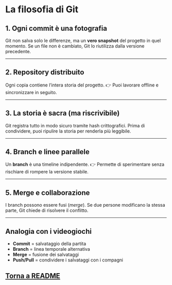 # La filosofia di Git

## 1. Ogni commit è una fotografia
Git non salva solo le differenze, ma un **vero snapshot** del progetto in quel momento.
Se un file non è cambiato, Git lo riutilizza dalla versione precedente.

---

## 2. Repository distribuito
Ogni copia contiene l’intera storia del progetto.
👉 Puoi lavorare offline e sincronizzare in seguito.

---

## 3. La storia è sacra (ma riscrivibile)
Git registra tutto in modo sicuro tramite hash crittografici.
Prima di condividere, puoi ripulire la storia per renderla più leggibile.

---

## 4. Branch e linee parallele
Un **branch** è una timeline indipendente.
👉 Permette di sperimentare senza rischiare di rompere la versione stabile.

---

## 5. Merge e collaborazione
I branch possono essere fusi (*merge*).
Se due persone modificano la stessa parte, Git chiede di risolvere il conflitto.

---

## Analogia con i videogiochi
- **Commit** = salvataggio della partita
- **Branch** = linea temporale alternativa
- **Merge** = fusione dei salvataggi
- **Push/Pull** = condividere i salvataggi con i compagni

## [Torna a README](README.md)
